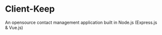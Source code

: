 # Client-Keep
An opensource contact management application built in Node.js (Express.js &amp; Vue.js)

